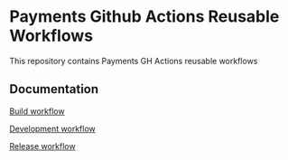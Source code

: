 # Payments Github Actions Reusable Workflows
This repository contains Payments GH Actions reusable workflows

## Documentation
[Build workflow](./BUILD.md)

[Development workflow](./DEPLOY_DEV.md)

[Release workflow](./RELEASE.md)

